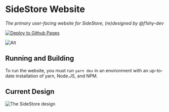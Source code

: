 # SideStore Website

_The primary user-facing website for SideStore, (re)designed by @f1shy-dev_

[![Deploy to Github Pages](https://github.com/SideStore/sidestore.github.io/actions/workflows/deploy-site.yml/badge.svg)](https://github.com/SideStore/sidestore.github.io/actions/workflows/deploy-site.yml)

![Alt](https://repobeats.axiom.co/api/embed/0a9e089823503d17f4e9dcf17db235433bfb926d.svg "Repobeats analytics image")

## Running and Building

To run the website, you must run `yarn dev` in an environment with an up-to-date installation of yarn, Node.JS, and NPM.

## Current Design

![The SideStore design](./design.png)
